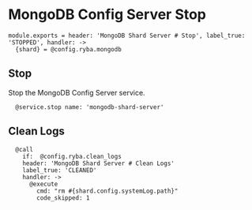 
# MongoDB Config Server Stop

    module.exports = header: 'MongoDB Shard Server # Stop', label_true: 'STOPPED', handler: ->
      {shard} = @config.ryba.mongodb

## Stop

Stop the MongoDB Config Server service.

      @service.stop name: 'mongodb-shard-server'

## Clean Logs

      @call
        if:  @config.ryba.clean_logs
        header: 'MongoDB Shard Server # Clean Logs'
        label_true: 'CLEANED'
        handler: ->
          @execute
            cmd: "rm #{shard.config.systemLog.path}"
            code_skipped: 1

